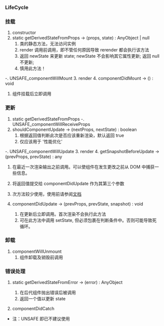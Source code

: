 ### LifeCycle 

### 挂载
1. constructor
2. static getDerivedStateFromProps          -> (props, state) : AnyObject | null
   1. 类的静态方法，无法访问实例
   2. render 调用前调用，即不管任何原因导致 rerender 都会执行该方法
   3. 返回 newState 来更新 state; newState 不会影响其它属性更新; 返回 null 不更新; 
   4. 慎用此方法！

-. UNSAFE_componentWillMount
3. render
4. componentDidMount                        -> () : void
   1. 组件挂载后立即调用

### 更新
1. static getDerivedStateFromProps
-. UNSAFE_componentWillReceiveProps
2. shouldComponentUpdate                    -> (nextProps, nextState) : boolean
   1. 根据返回值判断此次是否应该重新渲染，默认返回 true
   2. 仅应该用于 '性能优化'

-. UNSAFE_componentWillUpdate
3. render
4. getSnapshotBeforeUpdate                  -> (prevProps, prevState) : any
   1. 在最近一次渲染输出之前调用。可以使组件在发生更改之前从 DOM 中捕获一些信息。
   2. 将返回值提交给 componentDidUpdate 作为其第三个参数
   3. 次方法较少使用，使用前请参阅[文档](https://react.docschina.org/docs/react-component.html#getsnapshotbeforeupdate)

5. componentDidUpdate                       -> (prevProps, prevState, snapshot) : void
   1. 在更新后立即调用。首次渲染不会执行此方法
   2. 可在此方法中调用 setState, 但必须包裹在判断条件中。否则可能导致死循环。

### 卸载
1. componentWillUnmount
   1. 组件卸载及销毁前调用

### 错误处理
1. static getDerivedStateFromError          -> (error) : AnyObject
   1. 在后代组件抛出错误后被调用
   2. 返回一个值以更新 state

2. componentDidCatch

- 注：UNSAFE 即已不建议使用